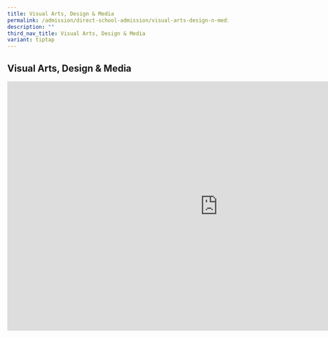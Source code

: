 ```yaml
---
title: Visual Arts, Design & Media
permalink: /admission/direct-school-admission/visual-arts-design-n-media/
description: ""
third_nav_title: Visual Arts, Design & Media
variant: tiptap
---
```

<h2>Visual Arts, Design &amp; Media</h2>
<div class="iframe-wrapper">
<iframe height="569" width="960" allowfullscreen="true" frameborder="0" src="https://docs.google.com/presentation/d/e/2PACX-1vTcs8G7CxgMwxYs6kwbWy4srYQxuBxd9_VdKn01gRJxkI-J6CY9zYY0cJ7-kcvTxpCmCVmD94AgRrem/embed?start=true&amp;loop=true&amp;delayms=3000"></iframe>
</div>
<p></p>